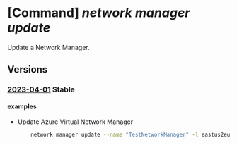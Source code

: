 # [Command] _network manager update_

Update a Network Manager.

## Versions

### [2023-04-01](/Resources/mgmt-plane/L3N1YnNjcmlwdGlvbnMve30vcmVzb3VyY2Vncm91cHMve30vcHJvdmlkZXJzL21pY3Jvc29mdC5uZXR3b3JrL25ldHdvcmttYW5hZ2Vycy97fQ==/2023-04-01.xml) **Stable**

<!-- mgmt-plane /subscriptions/{}/resourcegroups/{}/providers/microsoft.network/networkmanagers/{} 2023-04-01 -->

#### examples

- Update Azure Virtual Network Manager
    ```bash
        network manager update --name "TestNetworkManager" -l eastus2euap --description "My Test Network Manager" --scope-accesses "SecurityAdmin" "Connectivity" --network-manager-scopes management-groups="/providers/Microsoft.Management/testmg" subscriptions="/subscriptions/00000000-0000-0000-0000-000000000000" --resource-group "rg1"
    ```
